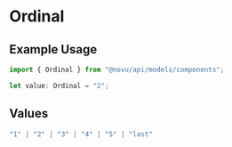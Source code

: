 # Ordinal

## Example Usage

```typescript
import { Ordinal } from "@novu/api/models/components";

let value: Ordinal = "2";
```

## Values

```typescript
"1" | "2" | "3" | "4" | "5" | "last"
```